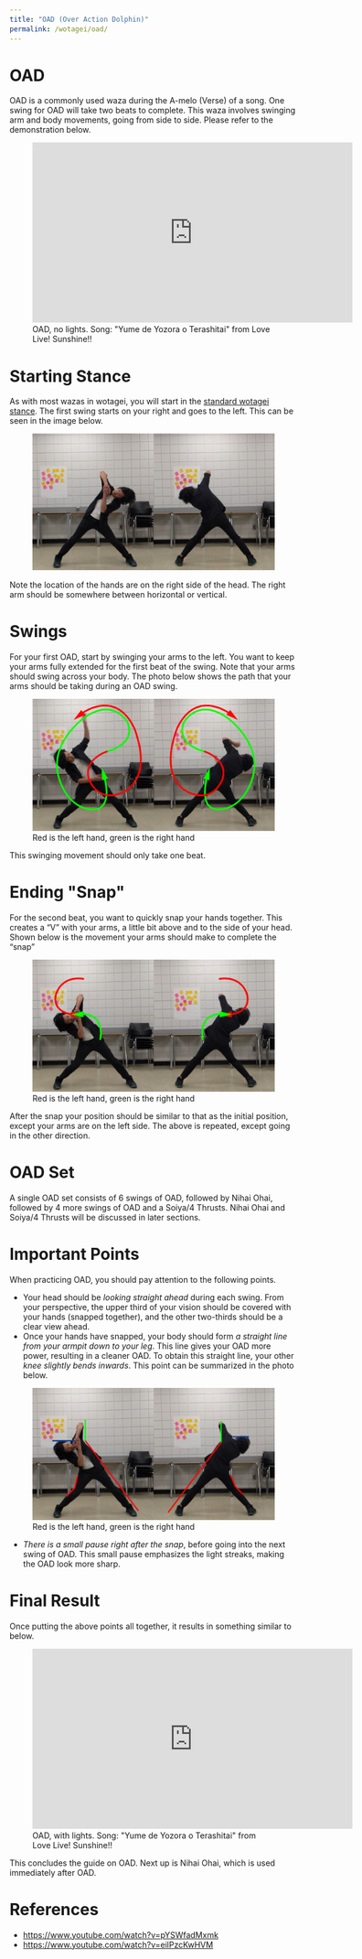 ```yaml
---
title: "OAD (Over Action Dolphin)"
permalink: /wotagei/oad/
---
```

# OAD 

OAD is a commonly used waza during the A-melo (Verse) of a song. 
One swing for OAD will take two beats to complete. 
This waza involves swinging arm and body movements, going from side to side. 
Please refer to the demonstration below.

<figure>
<iframe width="560" height="315" src="https://www.youtube.com/embed/_m6qK9j7goM" frameborder="0" allow="accelerometer; autoplay; encrypted-media; gyroscope; picture-in-picture" allowfullscreen></iframe>
<figcaption>OAD, no lights. Song: "Yume de Yozora o Terashitai" from Love Live! Sunshine!! </figcaption>
</figure>


# Starting Stance

As with most wazas in wotagei, you will start in the <a href="/wotagei/stance">standard wotagei stance</a>.
The first swing starts on your right and goes to the left. 
This can be seen in the image below.

<figure>
<img src="/assets/wotagei/OAD Start.jpg">
<figcaption></figcaption>
</figure>

Note the location of the hands are on the right side of the head.
The right arm should be somewhere between horizontal or vertical.

# Swings

For your first OAD, start by swinging your arms to the left. 
You want to keep your arms fully extended for the first beat of the swing. 
Note that your arms should swing across your body. 
The photo below shows the path that your arms should be taking during an OAD swing.

<figure>
<img src="/assets/wotagei/OAD Initial.png">
<figcaption>Red is the left hand, green is the right hand</figcaption>
</figure>

This swinging movement should only take one beat.

# Ending "Snap"
For the second beat, you want to quickly snap your hands together.
This creates a “V” with your arms, a little bit above and to the side of your head.
Shown below is the movement your arms should make to complete the “snap”
<figure>
<img src="/assets/wotagei/OAD Snap.png">
<figcaption>Red is the left hand, green is the right hand</figcaption>
</figure>

After the snap your position should be similar to that as the initial position, except your arms are on the left side.
The above is repeated, except going in the other direction.


# OAD Set
A single OAD set consists of 6 swings of OAD, followed by Nihai Ohai, followed by 4 more swings of OAD and a Soiya/4 Thrusts.
Nihai Ohai and Soiya/4 Thrusts will be discussed in later sections.

# Important Points
When practicing OAD, you should pay attention to the following points.

 + Your head should be *looking straight ahead* during each swing. From your perspective, the upper third of your vision should be covered with your hands (snapped together), and the other two-thirds should be a clear view ahead.
 + Once your hands have snapped, your body should form *a straight line from your armpit down to your leg*. This line gives your OAD more power, resulting in a cleaner OAD. To obtain this straight line, your other *knee slightly bends inwards*. This point can be summarized in the photo below.

<figure>
<img src="/assets/wotagei/OAD Refine.png">
<figcaption>Red is the left hand, green is the right hand</figcaption>
</figure>

 + *There is a small pause right after the snap*, before going into the next swing of OAD. This small pause emphasizes the light streaks, making the OAD look more sharp.


# Final Result

Once putting the above points all together, it results in something similar to below.
<figure>
<iframe width="560" height="315" src="https://www.youtube.com/embed/FL6uPjOMM8Q" frameborder="0" allow="accelerometer; autoplay; encrypted-media; gyroscope; picture-in-picture" allowfullscreen></iframe>
<figcaption>OAD, with lights. Song: "Yume de Yozora o Terashitai" from Love Live! Sunshine!! </figcaption>
</figure>

This concludes the guide on OAD.
Next up is Nihai Ohai, which is used immediately after OAD.

# References 
+ <https://www.youtube.com/watch?v=pYSWfadMxmk>
+ <https://www.youtube.com/watch?v=eilPzcKwHVM>
